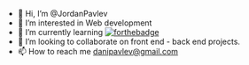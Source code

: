 - 👋 Hi, I’m @JordanPavlev
- 👀 I’m interested in Web development 
- 🌱 I’m currently learning [![forthebadge](https://forthebadge.com/images/badges/made-with-javascript.svg)](https://forthebadge.com)
- 💞️ I’m looking to collaborate on front end - back end projects.
- 📫 How to reach me danipavlev@gmail.com

<!---
JordanPavlev/JordanPavlev is a ✨ special ✨ repository because its `README.md` (this file) appears on your GitHub profile.
You can click the Preview link to take a look at your changes.
--->
